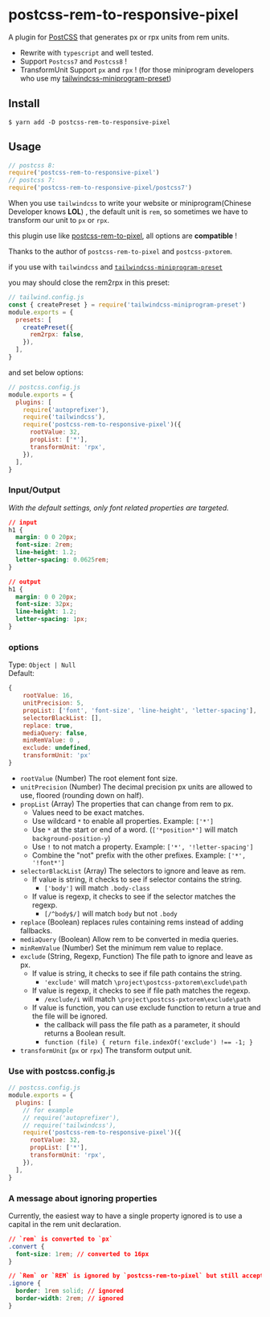 # postcss-rem-to-responsive-pixel

A plugin for [PostCSS](https://github.com/ai/postcss) that generates px or rpx units from rem units.

- Rewrite with `typescript` and well tested.
- Support `Postcss7` and `Postcss8` !
- TransformUnit Support `px` and `rpx` ! (for those miniprogram developers who use my [tailwindcss-miniprogram-preset](https://github.com/sonofmagic/tailwindcss-miniprogram-preset))

## Install

```shell
$ yarn add -D postcss-rem-to-responsive-pixel
```

## Usage

```js
// postcss 8:
require('postcss-rem-to-responsive-pixel')
// postcss 7:
require('postcss-rem-to-responsive-pixel/postcss7')
```

When you use `tailwindcss` to write your website or miniprogram(Chinese Developer knows **LOL**) , the default unit is `rem`, so sometimes we have to transform our unit to `px` or `rpx`.

this plugin use like [postcss-rem-to-pixel](https://www.npmjs.com/package/postcss-rem-to-pixel), all options are **compatible** !

Thanks to the author of `postcss-rem-to-pixel` and `postcss-pxtorem`.

if you use with `tailwindcss` and [`tailwindcss-miniprogram-preset`](https://www.npmjs.com/package/tailwindcss-miniprogram-preset)

you may should close the rem2rpx in this preset:

```js
// tailwind.config.js
const { createPreset } = require('tailwindcss-miniprogram-preset')
module.exports = {
  presets: [
    createPreset({
      rem2rpx: false,
    }),
  ],
}
```

and set below options:

```js
// postcss.config.js
module.exports = {
  plugins: [
    require('autoprefixer'),
    require('tailwindcss'),
    require('postcss-rem-to-responsive-pixel')({
      rootValue: 32,
      propList: ['*'],
      transformUnit: 'rpx',
    }),
  ],
}
```

### Input/Output

_With the default settings, only font related properties are targeted._

```css
// input
h1 {
  margin: 0 0 20px;
  font-size: 2rem;
  line-height: 1.2;
  letter-spacing: 0.0625rem;
}

// output
h1 {
  margin: 0 0 20px;
  font-size: 32px;
  line-height: 1.2;
  letter-spacing: 1px;
}
```

### options

Type: `Object | Null`  
Default:

```js
{
    rootValue: 16,
    unitPrecision: 5,
    propList: ['font', 'font-size', 'line-height', 'letter-spacing'],
    selectorBlackList: [],
    replace: true,
    mediaQuery: false,
    minRemValue: 0 ,
    exclude: undefined,
    transformUnit: 'px'
}
```

- `rootValue` (Number) The root element font size.
- `unitPrecision` (Number) The decimal precision px units are allowed to use, floored (rounding down on half).
- `propList` (Array) The properties that can change from rem to px.
  - Values need to be exact matches.
  - Use wildcard `*` to enable all properties. Example: `['*']`
  - Use `*` at the start or end of a word. (`['*position*']` will match `background-position-y`)
  - Use `!` to not match a property. Example: `['*', '!letter-spacing']`
  - Combine the "not" prefix with the other prefixes. Example: `['*', '!font*']`
- `selectorBlackList` (Array) The selectors to ignore and leave as rem.
  - If value is string, it checks to see if selector contains the string.
    - `['body']` will match `.body-class`
  - If value is regexp, it checks to see if the selector matches the regexp.
    - `[/^body$/]` will match `body` but not `.body`
- `replace` (Boolean) replaces rules containing rems instead of adding fallbacks.
- `mediaQuery` (Boolean) Allow rem to be converted in media queries.
- `minRemValue` (Number) Set the minimum rem value to replace.
- `exclude` (String, Regexp, Function) The file path to ignore and leave as px.
  - If value is string, it checks to see if file path contains the string.
    - `'exclude'` will match `\project\postcss-pxtorem\exclude\path`
  - If value is regexp, it checks to see if file path matches the regexp.
    - `/exclude/i` will match `\project\postcss-pxtorem\exclude\path`
  - If value is function, you can use exclude function to return a true and the file will be ignored.
    - the callback will pass the file path as a parameter, it should returns a Boolean result.
    - `function (file) { return file.indexOf('exclude') !== -1; }`
- `transformUnit` (`px` or `rpx`) The transform output unit.

### Use with postcss.config.js

```js
// postcss.config.js
module.exports = {
  plugins: [
    // for example
    // require('autoprefixer'),
    // require('tailwindcss'),
    require('postcss-rem-to-responsive-pixel')({
      rootValue: 32,
      propList: ['*'],
      transformUnit: 'rpx',
    }),
  ],
}
```

### A message about ignoring properties

Currently, the easiest way to have a single property ignored is to use a capital in the rem unit declaration.

```css
// `rem` is converted to `px`
.convert {
  font-size: 1rem; // converted to 16px
}

// `Rem` or `REM` is ignored by `postcss-rem-to-pixel` but still accepted by browsers
.ignore {
  border: 1rem solid; // ignored
  border-width: 2rem; // ignored
}
```
